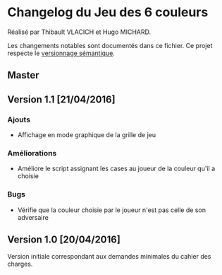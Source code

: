 # Changelog du Jeu des 6 couleurs

Réalisé par Thibault VLACICH et Hugo MICHARD.

Les changements notables sont documentés dans ce fichier. Ce projet respecte le [versionnage sémantique](http://semver.org/).

## Master

## Version 1.1 [21/04/2016]

### Ajouts
- Affichage en mode graphique de la grille de jeu

### Améliorations
- Améliore le script assignant les cases au joueur de la couleur qu'il a choisie

### Bugs
- Vérifie que la couleur choisie par le joueur n'est pas celle de son adversaire

## Version 1.0 [20/04/2016]
Version initiale correspondant aux demandes minimales du cahier des charges.
